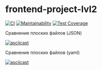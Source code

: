 # frontend-project-lvl2

[![CI](https://github.com/Svencap/frontend-project-lvl2/actions/workflows/main.yml/badge.svg)](https://github.com/Svencap/frontend-project-lvl2/actions/workflows/main.yml)
[![Maintainability](https://api.codeclimate.com/v1/badges/dd56d65226efcb4f9f35/maintainability)](https://codeclimate.com/github/Svencap/frontend-project-lvl2/maintainability)
[![Test Coverage](https://api.codeclimate.com/v1/badges/dd56d65226efcb4f9f35/test_coverage)](https://codeclimate.com/github/Svencap/frontend-project-lvl2/test_coverage)

Сравнение плоских файлов (JSON)

[![asciicast](https://asciinema.org/a/ig3V0IyltUp8DsxQIAbKS37TB.svg)](https://asciinema.org/a/ig3V0IyltUp8DsxQIAbKS37TB)

Сравнение плоских файлов (yaml)

[![asciicast](https://asciinema.org/a/B2vHppxk5AaawrJFlGwsYyz2D.svg)](https://asciinema.org/a/B2vHppxk5AaawrJFlGwsYyz2D)
